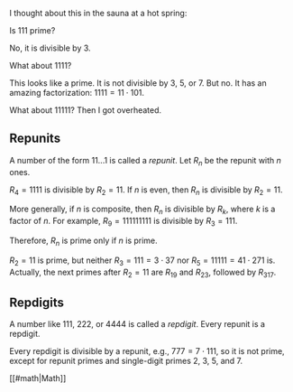 I thought about this in the sauna at a hot spring:

Is 111 prime?

No, it is divisible by 3.

What about 1111?

This looks like a prime. It is not divisible by 3, 5, or 7. But no. It has an amazing factorization: $1111 = 11 \cdot 101.$

What about 11111? Then I got overheated.

## Repunits

A number of the form $11...1$ is called a _repunit_. Let $R_n$ be the repunit with $n$ ones.

$R_4 = 1111$ is divisible by $R_2 = 11.$ If $n$ is even, then $R_n$ is divisible by $R_2 = 11.$

More generally, if $n$ is composite, then $R_n$ is divisible by $R_k,$ where $k$ is a factor of $n.$ For example, $R_9 = 111111111$ is divisible by $R_3 = 111.$

Therefore, $R_n$ is prime only if $n$ is prime.

$R_2 = 11$ is prime, but neither $R_3 = 111 = 3 \cdot 37$ nor $R_5 = 11111 = 41 \cdot 271$ is. Actually, the next primes after $R_2 = 11$ are $R_{19}$ and $R_{23},$ followed by $R_{317}.$

## Repdigits

A number like 111, 222, or 4444 is called a _repdigit_. Every repunit is a repdigit.

Every repdigit is divisible by a repunit, e.g., $777 = 7 \cdot 111,$ so it is not prime, except for repunit primes and single-digit primes 2, 3, 5, and 7.

[[#math|Math]]
